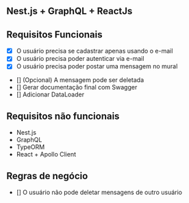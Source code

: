 Nest.js + GraphQL + ReactJs
-------------------------

## Requisitos Funcionais
- [x] O usuário precisa se cadastrar apenas usando o e-mail
- [x] O usuário precisa poder autenticar via e-mail
- [x] O usuário precisa poder postar uma mensagem no mural
- [] (Opcional) A mensagem pode ser deletada
- [] Gerar documentação final com Swagger
- [] Adicionar DataLoader

## Requisitos não funcionais
- Nest.js
- GraphQL
- TypeORM
- React + Apollo Client

## Regras de negócio
- [] O usuário não pode deletar mensagens de outro usuário
